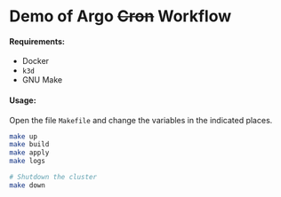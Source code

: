 Demo of Argo ~~Cron~~ Workflow
==============================

#### Requirements: 
- Docker
- `k3d`
- GNU Make


#### Usage:
Open the file `Makefile` and change the variables in the indicated places.


```bash
make up
make build
make apply
make logs

# Shutdown the cluster
make down
```